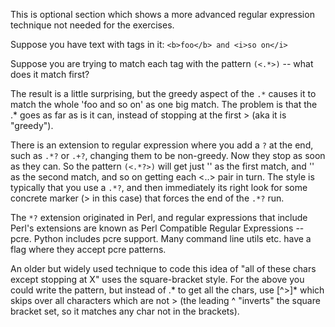 This is optional section which shows a more advanced regular expression technique not needed for the exercises.

Suppose you have text with tags in it: `<b>foo</b> and <i>so on</i>`

Suppose you are trying to match each tag with the pattern `(<.*>)` -- what does it match first?

The result is a little surprising, but the greedy aspect of the `.*` causes it to match the whole 'foo and so on' as one big match. The problem is that the .* goes as far as is it can, instead of stopping at the first > (aka it is "greedy").

There is an extension to regular expression where you add a `?` at the end, such as `.*?` or `.+?`, changing them to be non-greedy. Now they stop as soon as they can. So the pattern `(<.*?>)` will get just '' as the first match, and '' as the second match, and so on getting each <..> pair in turn. The style is typically that you use a `.*?`, and then immediately its right look for some concrete marker (> in this case) that forces the end of the `.*?` run.

The `*?` extension originated in Perl, and regular expressions that include Perl's extensions are known as Perl Compatible Regular Expressions -- pcre. Python includes pcre support. Many command line utils etc. have a flag where they accept pcre patterns. 

An older but widely used technique to code this idea of "all of these chars except stopping at X" uses the square-bracket style. For the above you could write the pattern, but instead of .* to get all the chars, use [^>]* which skips over all characters which are not > (the leading ^ "inverts" the square bracket set, so it matches any char not in the brackets).
